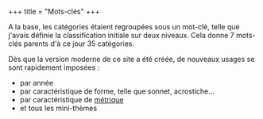 +++
title = "Mots-clés"
+++

A la base, les catégories étaient regroupées sous un mot-clé, telle que j'avais définie la classification initiale sur deux niveaux. Cela donne 7 mots-clés parents d'à ce jour 35 catégories.

Dès que la version moderne de ce site a été créée, de nouveaux usages se sont rapidement imposées :

- par année
- par caractéristique de forme, telle que sonnet, acrostiche...
- par caractéristique de [métrique](../thoughts/tout_est_rythme)
- et tous les mini-thèmes